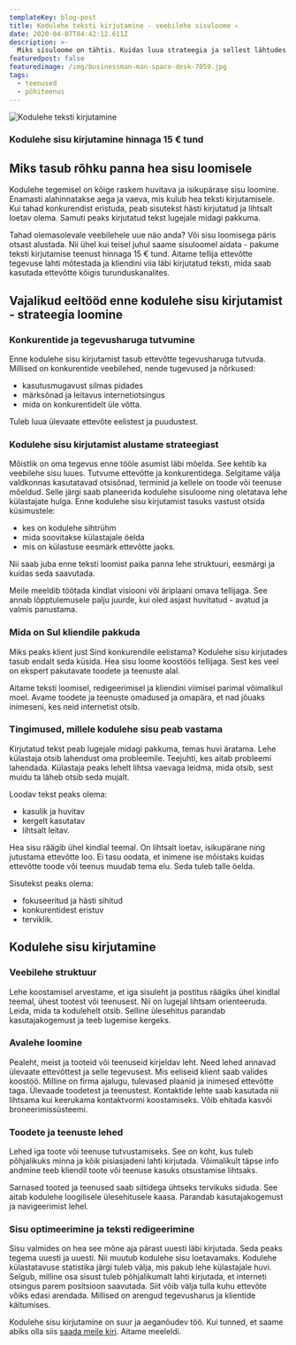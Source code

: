 ```yaml
---
templateKey: blog-post
title: Kodulehe teksti kirjutamine - veebilehe sisuloome ✍
date: 2020-04-07T04:42:12.611Z
description: >-
  Miks sisuloome on tähtis. Kuidas luua strateegia ja sellest lähtudes kodulehe sisu kirjutada. Tingimused, millele loodud tekst peaks vastama.
featuredpost: false
featuredimage: /img/businessman-man-space-desk-7059.jpg
tags:
  - teenused
  - põhiteenus
---
```


![Kodulehe teksti kirjutamine](/img/kodulehe-teksti-kirjutamine.jpg "Kodulehe teksti kirjutamine")

### Kodulehe sisu kirjutamine hinnaga 15 € tund

## Miks tasub rõhku panna hea sisu loomisele

Kodulehe tegemisel on kõige raskem huvitava ja isikupärase sisu loomine. Enamasti alahinnatakse aega ja vaeva, mis kulub hea teksti kirjutamisele. Kui tahad konkurendist eristuda, peab sisutekst hästi kirjutatud ja lihtsalt loetav olema. Samuti peaks kirjutatud tekst lugejale midagi pakkuma.

Tahad olemasolevale veebilehele uue näo anda? Või sisu loomisega päris otsast alustada. Nii ühel kui teisel juhul saame sisuloomel aidata - pakume teksti kirjutamise teenust hinnaga 15 € tund. Aitame tellija ettevõtte tegevuse lahti mõtestada ja kliendini viia läbi kirjutatud teksti, mida saab kasutada ettevõtte kõigis turunduskanalites.

## Vajalikud eeltööd enne kodulehe sisu kirjutamist - strateegia loomine

### Konkurentide ja tegevusharuga tutvumine

Enne kodulehe sisu kirjutamist tasub ettevõtte tegevusharuga tutvuda. Millised on konkurentide veebilehed, nende tugevused ja nõrkused:

- kasutusmugavust silmas pidades
- märksõnad ja leitavus internetiotsingus
- mida on konkurentidelt üle võtta.

Tuleb luua ülevaate ettevõte eelistest ja puudustest.

### Kodulehe sisu kirjutamist alustame strateegiast

Mõistlik on oma tegevus enne tööle asumist läbi mõelda. See kehtib ka veebilehe sisu luues. Tutvume ettevõtte ja konkurentidega. Selgitame välja valdkonnas kasutatavad otsisõnad, terminid ja kellele on toode või teenuse mõeldud. Selle järgi saab planeerida kodulehe sisuloome ning oletatava lehe külastajate hulga.
Enne kodulehe sisu kirjutamist tasuks vastust otsida küsimustele:

- kes on kodulehe sihtrühm
- mida soovitakse külastajale öelda
- mis on külastuse eesmärk ettevõtte jaoks.

Nii saab juba enne teksti loomist paika panna lehe struktuuri, eesmärgi ja kuidas seda saavutada.

Meile meeldib töötada kindlat visiooni või äriplaani omava tellijaga. See annab lõpptulemusele palju juurde, kui oled asjast huvitatud - avatud ja valmis panustama.

### Mida on Sul kliendile pakkuda

Miks peaks klient just Sind konkurendile eelistama? Kodulehe sisu kirjutades tasub endalt seda küsida. Hea sisu loome koostöös tellijaga. Sest kes veel on ekspert pakutavate toodete ja teenuste alal.

Aitame teksti loomisel, redigeerimisel ja kliendini viimisel parimal võimalikul moel. Avame toodete ja teenuste omadused ja omapära, et nad jõuaks inimeseni, kes neid internetist otsib.

### Tingimused, millele kodulehe sisu peab vastama

Kirjutatud tekst peab lugejale midagi pakkuma, temas huvi äratama. Lehe külastaja otsib lahendust oma probleemile. Teejuhti, kes aitab probleemi lahendada. Külastaja peaks lehelt lihtsa vaevaga leidma, mida otsib, sest muidu ta läheb otsib seda mujalt.

Loodav tekst peaks olema:

- kasulik ja huvitav
- kergelt kasutatav
- lihtsalt leitav.

Hea sisu räägib ühel kindlal teemal. On lihtsalt loetav, isikupärane ning jutustama ettevõtte loo. Ei tasu oodata, et inimene ise mõistaks kuidas ettevõtte toode või teenus muudab tema elu. Seda tuleb talle öelda.

Sisutekst peaks olema:

- fokuseeritud ja hästi sihitud
- konkurentidest eristuv
- terviklik.

## Kodulehe sisu kirjutamine

### Veebilehe struktuur

Lehe koostamisel arvestame, et iga sisuleht ja postitus räägiks ühel kindlal teemal, ühest tootest või teenusest. Nii on lugejal lihtsam orienteeruda. Leida, mida ta kodulehelt otsib. Selline ülesehitus parandab kasutajakogemust ja teeb lugemise kergeks.

### Avalehe loomine

Pealeht, meist ja tooteid või teenuseid kirjeldav leht. Need lehed annavad ülevaate ettevõttest ja selle tegevusest. Mis eeliseid klient saab valides koostöö. Milline on firma ajalugu, tulevased plaanid ja inimesed ettevõtte taga. Ülevaade toodetest ja teenustest. Kontaktide lehte saab kasutada nii lihtsama kui keerukama kontaktvormi koostamiseks. Võib ehitada kasvõi broneerimissüsteemi.

### Toodete ja teenuste lehed

Lehed iga toote või teenuse tutvustamiseks. See on koht, kus tuleb põhjalikuks minna ja kõik pisiasjadeni lahti kirjutada. Võimalikult täpse info andmine teeb kliendil toote või teenuse kasuks otsustamise lihtsaks.

Sarnased tooted ja teenused saab siltidega ühtseks tervikuks siduda. See aitab kodulehe loogilisele ülesehitusele kaasa. Parandab kasutajakogemust ja navigeerimist lehel.

### Sisu optimeerimine ja teksti redigeerimine

Sisu valmides on hea see mõne aja pärast uuesti läbi kirjutada. Seda peaks tegema uuesti ja uuesti. Nii muutub kodulehe sisu loetavamaks. Kodulehe külastatavuse statistika järgi tuleb välja, mis pakub lehe külastajale huvi. Selgub, milline osa sisust tuleb põhjalikumalt lahti kirjutada, et interneti otsingus parem positsioon saavutada. Siit võib välja tulla kuhu ettevõte võiks edasi arendada. Millised on arengud tegevusharus ja klientide käitumises.

Kodulehe sisu kirjutamine on suur ja aeganõudev töö. Kui tunned, et saame abiks olla siis [saada meile kiri](https://support.google.com/google-ads/answer/6054492?hl=et). Aitame meeleldi.
